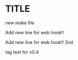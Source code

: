 # TITLE
new make file

Add new line for web hook!!

Add new line for web hook!! 2nd

tag test for v0.4
